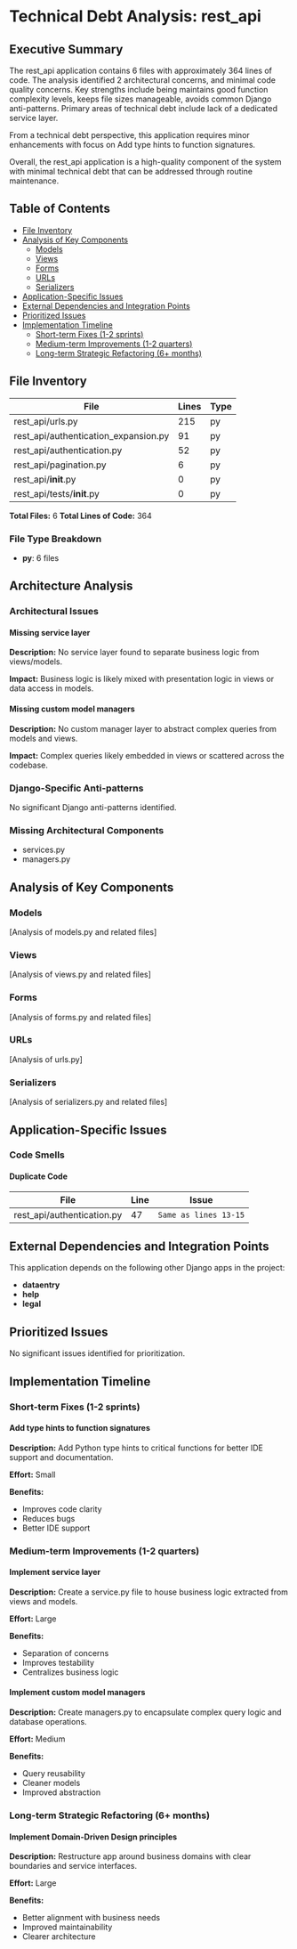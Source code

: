# Technical Debt Analysis: rest_api

## Executive Summary

The rest_api application contains 6 files with approximately 364 lines of code. The analysis identified 2 architectural concerns, and minimal code quality concerns. Key strengths include being maintains good function complexity levels, keeps file sizes manageable, avoids common Django anti-patterns. Primary areas of technical debt include lack of a dedicated service layer. 

From a technical debt perspective, this application requires minor enhancements with focus on Add type hints to function signatures. 

Overall, the rest_api application is a high-quality component of the system with minimal technical debt that can be addressed through routine maintenance.

## Table of Contents

- [File Inventory](#file-inventory)
- [Analysis of Key Components](#analysis-of-key-components)
  - [Models](#models)
  - [Views](#views)
  - [Forms](#forms)
  - [URLs](#urls)
  - [Serializers](#serializers)
- [Application-Specific Issues](#application-specific-issues)
- [External Dependencies and Integration Points](#external-dependencies-and-integration-points)
- [Prioritized Issues](#prioritized-issues)
- [Implementation Timeline](#implementation-timeline)
  - [Short-term Fixes (1-2 sprints)](#short-term-fixes-1-2-sprints)
  - [Medium-term Improvements (1-2 quarters)](#medium-term-improvements-1-2-quarters)
  - [Long-term Strategic Refactoring (6+ months)](#long-term-strategic-refactoring-6-months)

## File Inventory

| File | Lines | Type |
|------|-------|------|
| rest_api/urls.py | 215 | py |
| rest_api/authentication_expansion.py | 91 | py |
| rest_api/authentication.py | 52 | py |
| rest_api/pagination.py | 6 | py |
| rest_api/__init__.py | 0 | py |
| rest_api/tests/__init__.py | 0 | py |

**Total Files:** 6
**Total Lines of Code:** 364

### File Type Breakdown

- **py**: 6 files


## Architecture Analysis

### Architectural Issues

#### Missing service layer

**Description:** No service layer found to separate business logic from views/models.

**Impact:** Business logic is likely mixed with presentation logic in views or data access in models.

#### Missing custom model managers

**Description:** No custom manager layer to abstract complex queries from models and views.

**Impact:** Complex queries likely embedded in views or scattered across the codebase.

### Django-Specific Anti-patterns

No significant Django anti-patterns identified.

### Missing Architectural Components

- services.py
- managers.py

## Analysis of Key Components

### Models

[Analysis of models.py and related files]

### Views

[Analysis of views.py and related files]

### Forms

[Analysis of forms.py and related files]

### URLs

[Analysis of urls.py]

### Serializers

[Analysis of serializers.py and related files]

## Application-Specific Issues

### Code Smells

#### Duplicate Code

| File | Line | Issue |
|------|------|-------|
| rest_api/authentication.py | 47 | `Same as lines 13-15` |



## External Dependencies and Integration Points

This application depends on the following other Django apps in the project:

- **dataentry**
- **help**
- **legal**


## Prioritized Issues

No significant issues identified for prioritization.


## Implementation Timeline

### Short-term Fixes (1-2 sprints)

#### Add type hints to function signatures

**Description:** Add Python type hints to critical functions for better IDE support and documentation.

**Effort:** Small

**Benefits:**
- Improves code clarity
- Reduces bugs
- Better IDE support

### Medium-term Improvements (1-2 quarters)

#### Implement service layer

**Description:** Create a service.py file to house business logic extracted from views and models.

**Effort:** Large

**Benefits:**
- Separation of concerns
- Improves testability
- Centralizes business logic

#### Implement custom model managers

**Description:** Create managers.py to encapsulate complex query logic and database operations.

**Effort:** Medium

**Benefits:**
- Query reusability
- Cleaner models
- Improved abstraction

### Long-term Strategic Refactoring (6+ months)

#### Implement Domain-Driven Design principles

**Description:** Restructure app around business domains with clear boundaries and service interfaces.

**Effort:** Large

**Benefits:**
- Better alignment with business needs
- Improved maintainability
- Clearer architecture


